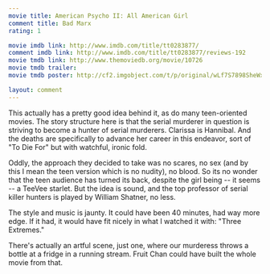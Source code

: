 ```yaml
---
movie title: American Psycho II: All American Girl
comment title: Bad Marx
rating: 1

movie imdb link: http://www.imdb.com/title/tt0283877/
comment imdb link: http://www.imdb.com/title/tt0283877/reviews-192
movie tmdb link: http://www.themoviedb.org/movie/10726
movie tmdb trailer: 
movie tmdb poster: http://cf2.imgobject.com/t/p/original/wLf7S7898SheWxogJQLfDj29jGn.jpg

layout: comment
---
```


This actually has a pretty good idea behind it, as do many teen-oriented movies. The story structure here is that the serial murderer in question is striving to become a hunter of serial murderers. Clarissa is Hannibal. And the deaths are specifically to advance her career in this endeavor, sort of "To Die For" but with watchful, ironic fold.

Oddly, the approach they decided to take was no scares, no sex (and by this I mean the teen version which is no nudity), no blood. So its no wonder that the teen audience has turned its back, despite the girl being -- it seems -- a TeeVee starlet. But the idea is sound, and the top professor of serial killer hunters is played by William Shatner, no less.

The style and music is jaunty. It could have been 40 minutes, had way more edge. If it had, it would have fit nicely in what I watched it with: "Three Extremes."

There's actually an artful scene, just one, where our murderess throws a bottle at a fridge in a running stream. Fruit Chan could have built the whole movie from that.